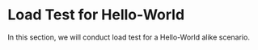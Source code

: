 # Load Test for Hello-World

In this section, we will conduct load test for a Hello-World alike scenario.
